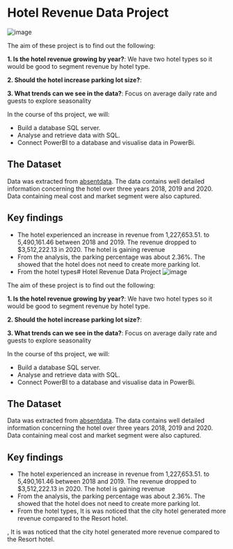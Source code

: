 # Hotel Revenue Data Project
![image](https://github.com/user-attachments/assets/0833eafb-233e-41af-8604-fdfc39e26852)

The aim of these project is to find out the following:

**1. Is the hotel revenue growing by year?**: We have two hotel types so it would be good to segment revenue by hotel type.

**2. Should the hotel increase parking lot size?**: 

**3. What trends can we see in the data?**: Focus on average daily rate and guests to explore seasonality

 In the course of ths project, we will:
- Build a database SQL server.
- Analyse and retrieve data with SQL.
- Connect PowerBI to a database and visualise data in PowerBi. 

## The Dataset

Data was extracted from [absentdata](https://absentdata.com/data-analysis/where-to-find-data/). The data contains well detailed information concerning the hotel over three years 2018, 2019 and 2020. Data containing meal cost and market segment were also captured.

## Key findings

- The hotel experienced an increase in revenue from 1,227,653.51. to 5,490,161.46 between 2018 and 2019. The revenue dropped to $3,512,222.13 in 2020. The hotel is gaining revenue
- From the analysis, the parking percentage was about 2.36%. The showed that the hotel does not need to create more parking lot.
- From the hotel types# Hotel Revenue Data Project
![image](https://github.com/user-attachments/assets/0833eafb-233e-41af-8604-fdfc39e26852)

The aim of these project is to find out the following:

**1. Is the hotel revenue growing by year?**: We have two hotel types so it would be good to segment revenue by hotel type.

**2. Should the hotel increase parking lot size?**: 

**3. What trends can we see in the data?**: Focus on average daily rate and guests to explore seasonality

 In the course of ths project, we will:
- Build a database SQL server.
- Analyse and retrieve data with SQL.
- Connect PowerBI to a database and visualise data in PowerBi. 

## The Dataset

Data was extracted from [absentdata](https://absentdata.com/data-analysis/where-to-find-data/). The data contains well detailed information concerning the hotel over three years 2018, 2019 and 2020. Data containing meal cost and market segment were also captured.

## Key findings

- The hotel experienced an increase in revenue from 1,227,653.51. to 5,490,161.46 between 2018 and 2019. The revenue dropped to $3,512,222.13 in 2020. The hotel is gaining revenue
- From the analysis, the parking percentage was about 2.36%. The showed that the hotel does not need to create more parking lot.
- From the hotel types, It is was noticed that the city hotel generated more revenue compared to the Resort hotel.


 







, It is was noticed that the city hotel generated more revenue compared to the Resort hotel.


 







